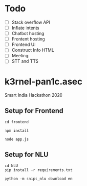 # Todo
- [ ] Stack overflow API
- [ ] Inflate intents
- [ ] Chatbot hosting
- [ ] Frontent hosting
- [ ] Frontend UI
- [ ] Construct Info HTML
- [ ] Meeting
- [ ] STT and TTS

# k3rnel-pan1c.asec
Smart India Hackathon 2020

## Setup for Frontend
```
cd frontend
```
```
npm install
```
```
node app.js
```
## Setup for NLU
```
cd NLU
pip install -r requirements.txt
```
```
python -m snips_nlu download en
```